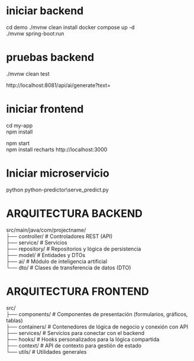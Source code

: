 # iniciar backend
cd demo
./mvnw clean install
docker compose up -d  
./mvnw spring-boot:run


# pruebas backend 
./mvnw clean test

http://localhost:8081/api/ai/generate?text=  
# iniciar frontend  
cd my-app  
npm install  

npm start  
npm install recharts
http://localhost:3000  
# Iniciar microservicio  
python python-predictor\serve_predict.py  

# ARQUITECTURA BACKEND  
src/main/java/com/projectname/  
├── controller/            # Controladores REST (API)  
├── service/               # Servicios  
├── repository/            # Repositorios y lógica de persistencia  
├── model/                 # Entidades y DTOs  
├── ai/                    # Módulo de inteligencia artificial  
└── dto/                   # Clases de transferencia de datos (DTO)  

# ARQUITECTURA FRONTEND  
src/  
├── components/            # Componentes de presentación (formularios, gráficos, tablas)  
├── containers/            # Contenedores de lógica de negocio y conexión con API  
├── services/              # Servicios para conectar con el backend  
├── hooks/                 # Hooks personalizados para la lógica compartida  
├── context/               # API de contexto para gestión de estado  
└── utils/                 # Utilidades generales  
